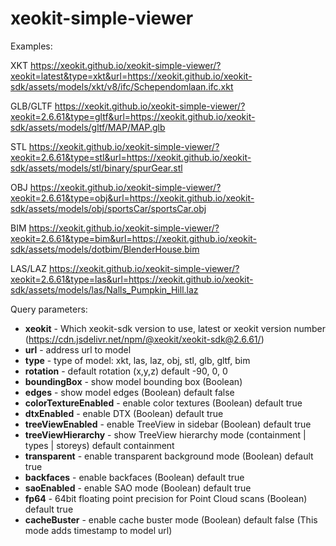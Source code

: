 # xeokit-simple-viewer

Examples:

XKT
https://xeokit.github.io/xeokit-simple-viewer/?xeokit=latest&type=xkt&url=https://xeokit.github.io/xeokit-sdk/assets/models/xkt/v8/ifc/Schependomlaan.ifc.xkt

GLB/GLTF
https://xeokit.github.io/xeokit-simple-viewer/?xeokit=2.6.61&type=gltf&url=https://xeokit.github.io/xeokit-sdk/assets/models/gltf/MAP/MAP.glb

STL
https://xeokit.github.io/xeokit-simple-viewer/?xeokit=2.6.61&type=stl&url=https://xeokit.github.io/xeokit-sdk/assets/models/stl/binary/spurGear.stl

OBJ
https://xeokit.github.io/xeokit-simple-viewer/?xeokit=2.6.61&type=obj&url=https://xeokit.github.io/xeokit-sdk/assets/models/obj/sportsCar/sportsCar.obj

BIM
https://xeokit.github.io/xeokit-simple-viewer/?xeokit=2.6.61&type=bim&url=https://xeokit.github.io/xeokit-sdk/assets/models/dotbim/BlenderHouse.bim

LAS/LAZ
https://xeokit.github.io/xeokit-simple-viewer/?xeokit=2.6.61&type=las&url=https://xeokit.github.io/xeokit-sdk/assets/models/las/Nalls_Pumpkin_Hill.laz


Query parameters:

- **xeokit** - Which xeokit-sdk version to use, latest or xeokit version number (https://cdn.jsdelivr.net/npm/@xeokit/xeokit-sdk@2.6.61/)
- **url** - address url to model
- **type** - type of model: xkt, las, laz, obj, stl, glb, gltf, bim
- **rotation** - default rotation (x,y,z) default -90, 0, 0
- **boundingBox** - show model bounding box (Boolean)
- **edges** - show model edges (Boolean) default false
- **colorTextureEnabled** - enable color textures (Boolean) default true
- **dtxEnabled** - enable DTX (Boolean) default true
- **treeViewEnabled** - enable TreeView in sidebar (Boolean) default true
- **treeViewHierarchy** - show TreeView hierarchy mode (containment | types | storeys) default containment
- **transparent** - enable transparent background mode (Boolean) default true
- **backfaces** - enable backfaces (Boolean) default true
- **saoEnabled** - enable SAO mode (Boolean) default true
- **fp64** - 64bit floating point precision for Point Cloud scans (Boolean) default true
- **cacheBuster** - enable cache buster mode (Boolean) default false (This mode adds timestamp to model url)
